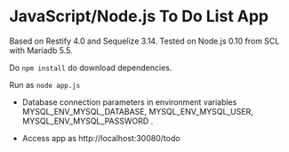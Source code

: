 # JavaScript/Node.js To Do List App

Based on Restify 4.0 and Sequelize 3.14. Tested on Node.js 0.10 from SCL with Mariadb 5.5.

Do `npm install` do download dependencies.

Run as `node app.js`

* Database connection parameters in environment variables MYSQL_ENV_MYSQL_DATABASE, MYSQL_ENV_MYSQL_USER, MYSQL_ENV_MYSQL_PASSWORD .

* Access app as http://localhost:30080/todo
